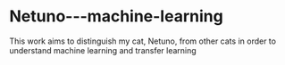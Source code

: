 # Netuno---machine-learning
This work aims to distinguish my cat, Netuno, from other cats in order to understand machine learning and transfer learning
